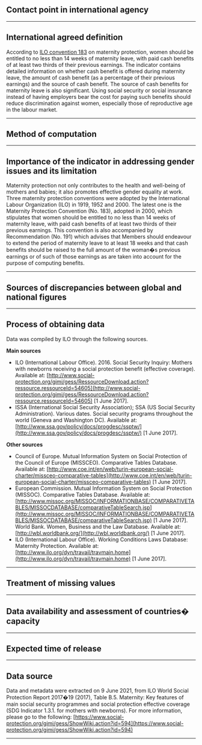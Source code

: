 ## Contact point in international agency

---

## International agreed definition

According to [ILO convention 183](http://www.ilo.org/dyn/normlex/en/f?p=NORMLEXPUB:12100:0::NO::P12100_ILO_CODE:C183) on maternity protection, women should be entitled to no less than 14 weeks of maternity leave, with paid cash benefits of at least two thirds of their previous earnings. The indicator contains detailed information on whether cash benefit is offered during maternity leave, the amount of cash benefit (as a percentage of their previous earnings) and the source of cash benefit. The source of cash benefits for maternity leave is also significant. Using social security or social insurance instead of having employers bear the cost for paying such benefits should reduce discrimination against women, especially those of reproductive age in the labour market.

---

## Method of computation

---

## Importance of the indicator in addressing gender issues and its limitation

Maternity protection not only contributes to the health and well-being of mothers and babies; it also promotes effective gender equality at work. Three maternity protection conventions were adopted by the International Labour Organization (ILO) in 1919, 1952 and 2000. The latest one is the Maternity Protection Convention (No. 183), adopted in 2000, which stipulates that women should be entitled to no less than 14 weeks of maternity leave, with paid cash benefits of at least two thirds of their previous earnings. This convention is also accompanied by Recommendation (No. 191) which advises that Members should endeavour to extend the period of maternity leave to at least 18 weeks and that cash benefits should be raised to the full amount of the woman�s previous earnings or of such of those earnings as are taken into account for the purpose of computing benefits.

---

## Sources of discrepancies between global and national figures

---

## Process of obtaining data

Data was compiled by ILO through the following sources.

**Main sources**

- ILO (International Labour Office). 2016. Social Security Inquiry: Mothers with newborns receiving a social protection benefit (effective coverage). Available at: [http://www.social-protection.org/gimi/gess/RessourceDownload.action?ressource.ressourceId=54605](http://www.social-protection.org/gimi/gess/RessourceDownload.action?ressource.ressourceId=54605) [1 June 2017].
- ISSA (International Social Security Association); SSA (US Social Security Administration). Various dates. Social security programs throughout the world (Geneva and Washington DC). Available at: [http://www.ssa.gov/policy/docs/progdesc/ssptw/](http://www.ssa.gov/policy/docs/progdesc/ssptw/) [1 June 2017].

**Other sources**

- Council of Europe. Mutual Information System on Social Protection of the Council of Europe (MISSCEO). Comparative Tables Database. Available at: [http://www.coe.int/en/web/turin-european-social-charter/missceo-comparative-tables](http://www.coe.int/en/web/turin-european-social-charter/missceo-comparative-tables) [1 June 2017].
- European Commission. Mutual Information System on Social Protection (MISSOC). Comparative Tables Database. Available at: [http://www.missoc.org/MISSOC/INFORMATIONBASE/COMPARATIVETABLES/MISSOCDATABASE/comparativeTableSearch.jsp](http://www.missoc.org/MISSOC/INFORMATIONBASE/COMPARATIVETABLES/MISSOCDATABASE/comparativeTableSearch.jsp) [1 June 2017]. World Bank. Women, Business and the Law Database. Available at: [http://wbl.worldbank.org/](http://wbl.worldbank.org/) [1 June 2017].
- ILO (International Labour Office). Working Conditions Laws Database: Maternity Protection. Available at: [http://www.ilo.org/dyn/travail/travmain.home](http://www.ilo.org/dyn/travail/travmain.home) [1 June 2017].

---

## Treatment of missing values

---

## Data availability and assessment of countries� capacity

---

## Expected time of release

---

## Data source

Data and metadata were extracted on 9 June 2021, from ILO World Social Protection Report 2017�19 (2017), Table B.5. Maternity: Key features of main social security programmes and social protection effective coverage (SDG Indicator 1.3.1. for mothers with newborns). For more information, please go to the following: [https://www.social-protection.org/gimi/gess/ShowWiki.action?id=594](https://www.social-protection.org/gimi/gess/ShowWiki.action?id=594)

---
